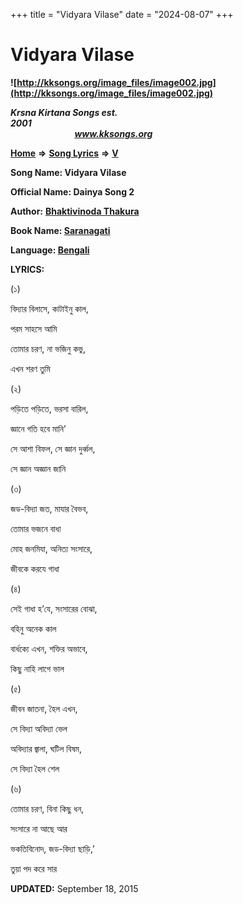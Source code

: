 +++
title = "Vidyara Vilase"
date = "2024-08-07"
+++

# Vidyara Vilase
**![http://kksongs.org/image_files/image002.jpg](http://kksongs.org/image_files/image002.jpg)**

**_Krsna Kirtana Songs est. 2001_**                                                                                                                                                 **_www.kksongs.org_**

**[Home](http://kksongs.org/)** **⇒** **[Song Lyrics](http://kksongs.org/lyrics.html)** **⇒** **[V](http://kksongs.org/songs/song_v.html)**

**Song Name: Vidyara Vilase**

**Official Name: Dainya Song 2**

**Author:** [**Bhaktivinoda Thakura**](http://kksongs.org/authors/list/bhaktivinoda.html)

**Book Name: [Saranagati](http://kksongs.org/authors/saranagati.html)**

**Language: [Bengali](http://kksongs.org/language/list/bengali.html)**

**LYRICS:**

(১)

বিদ্যার বিলাসে, কাটাইনু কাল,

পরম সাহসে আমি

তোমার চরণ, না ভজিনু কভু,

এখন শরণ তুমি

(২)

পড়িতে পড়িতে, ভরসা বারিল,

জ্ঞানে গতি হবে মানি’

সে আশা বিফল, সে জ্ঞান দুর্ব্বল,

সে জ্ঞান অজ্ঞান জানি

(৩)

জড\-বিদ্যা জত, মাযার বৈভব,

তোমার ভজনে বাধা

মোহ জনমিযা, অনিত্য সংসারে,

জীবকে করযে গাধা

(৪)

সেই গাধা হ’যে, সংসারের বোঝা,

বহিনু অনেক কাল

বার্ধক্যে এখন, শক্তির অভাবে,

কিছু নাহি লাগে ভাল

(৫)

জীবন জাতনা, হৈল এখন,

সে বিদ্যা অবিদ্যা ভেল

অবিদ্যার জ্বালা, ঘটিল বিষম,

সে বিদ্যা হৈল শেল

(৬)

তোমার চরণ, বিনা কিছু ধন,

সংসারে না আছে আর

ভকতিবিনোদ, জড\-বিদ্যা ছাড়ি,’

তুয়া পদ করে সার

**UPDATED:** September 18, 2015